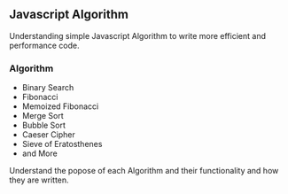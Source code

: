 ## Javascript Algorithm

Understanding simple Javascript Algorithm to write more efficient and performance code.

### Algorithm
* Binary Search
* Fibonacci 
* Memoized Fibonacci
* Merge Sort
* Bubble Sort
* Caeser Cipher
* Sieve of Eratosthenes
* and More

Understand the popose of each Algorithm and their functionality and how they are written.
